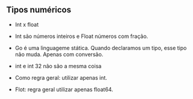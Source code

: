 ## Tipos numéricos


- Int x float
- Int são números inteiros e Float números com fração.

- Go é uma linguageme stática. Quando declaramos um tipo, esse tipo não muda. Apenas com conversão.
- int e int 32 não são a mesma coisa
- Como regra geral: utilizar apenas int.

- Flot: regra geral utilizar apenas float64.